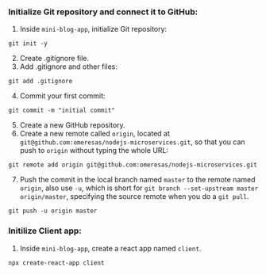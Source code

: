 ### Initialize Git repository and connect it to GitHub:

1. Inside `mini-blog-app`, initialize Git repository:

```shell
git init -y
```

2. Create .gitignore file.
3. Add .gitignore and other files:

```shell
git add .gitignore
```

4. Commit your first commit:

```shell
git commit -m "initial commit"
```

5. Create a new GitHub repository.
6. Create a new remote called `origin`, located at `git@github.com:omeresas/nodejs-microservices.git`, so that you can push to `origin` without typing the whole URL:

```shell
git remote add origin git@github.com:omeresas/nodejs-microservices.git
```

7. Push the commit in the local branch named `master` to the remote named `origin`, also use `-u`, which is short for `git branch --set-upstream master origin/master`, specifying the source remote when you do a `git pull`.

```shell
git push -u origin master
```

### Initilize Client app:

1. Inside `mini-blog-app`, create a react app named `client`.

```shell
npx create-react-app client
```
